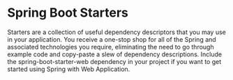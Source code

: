 # Spring Boot Starters

Starters are a collection of useful dependency descriptors that you may use in your application. You receive a one-stop shop for all of the Spring and associated technologies you require, eliminating the need to go through example code and copy-paste a slew of dependency descriptions. Include the spring-boot-starter-web dependency in your project if you want to get started using Spring with Web Application.